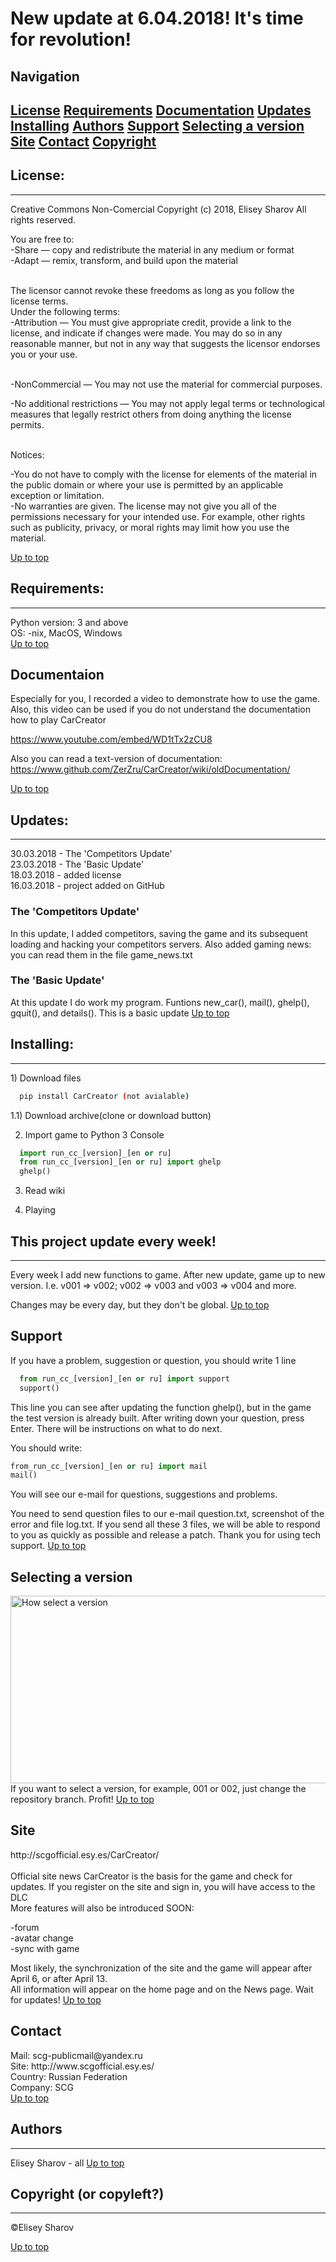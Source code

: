 <a name="top"></a>
<p style = "text-align:center;"><h1> New update at 6.04.2018! It's time for revolution! </h1></p> 

<h2> Navigation </h2>
<h2>
<a href="#license">License</a>
<a href="#requirements">Requirements</a>
<a href="#videodoc">Documentation</a>
<a href="#updates">Updates</a> 
<a href="#installing">Installing</a>
<a href="#authors">Authors</a>
<a href="#support">Support</a>
<a href="#selecting_version">Selecting a version</a>
<a href="#site">Site</a>
<a href="#contact">Contact</a>
<a href="#copyright">Copyright</a>
</h2>

<a name="license"></a>
<h2> License: </h2>
<hr>
Creative Commons Non-Comercial
Copyright (c) 2018, Elisey Sharov
All rights reserved.


You are free to: <br>
-Share — copy and redistribute the material in any medium or format <br>
-Adapt — remix, transform, and build upon the material <br> <br>

The licensor cannot revoke these freedoms as long as you follow the license terms. <br>
Under the following terms: <br>
-Attribution — You must give appropriate credit, provide a link to the license, and indicate if changes were made. You may do so in any reasonable manner, but not in any way that suggests the licensor endorses you or your use. <br> <br>

-NonCommercial — You may not use the material for commercial purposes. <br>

-No additional restrictions — You may not apply legal terms or technological measures that legally restrict others from doing anything the license permits. <br> <br>

Notices: <br>

-You do not have to comply with the license for elements of the material in the public domain or where your use is permitted by an applicable exception or limitation. <br>
-No warranties are given. The license may not give you all of the permissions necessary for your intended use. For example, other rights such as publicity, privacy, or moral rights may limit how you use the material. <br>

<a href="#top">Up to top</a>

<a name="requirements"></a>
<h2> Requirements: </h2>
<hr>
Python version: 3 and above <br>
OS: -nix, MacOS, Windows <br>
<!--PIP packages: requests, BeautifulSoup4 <br>-->
<a href="#top">Up to top</a>

<a name="videodoc"></a>
<h2> Documentaion </h2>

Especially for you, I recorded a video to demonstrate how to use the game. Also, this video can be used if you do not understand the documentation how to play CarCreator

https://www.youtube.com/embed/WD1tTx2zCU8

Also you can read a text-version of documentation: https://www.github.com/ZerZru/CarCreator/wiki/oldDocumentation/ <br>
<!--v003 need to special documentation: https://www.github.com/ZerZru/CarCreator/wiki/newDocumentation/-->
<a href="#top">Up to top</a>

<a name="updates"></a>
<h2> Updates: </h2>
<hr>
<!-- 6.04.2018 - The 'Revolution Update' -->
30.03.2018 - The 'Competitors Update' <br>
23.03.2018 - The 'Basic Update' <br>
18.03.2018 - added license <br>
16.03.2018 - project added on GitHub <br>

<!--
<h3> The 'Revolution Update' </h3>
In this gamble game update, the game is completely restarted. Check for the latest version of the user, completely redesigned management: no more code and long lines! Achievements: can you get everything? Let's see, let's see...
-->

<h3> The 'Competitors Update' </h3>
In this update, I added competitors, saving the game and its subsequent loading and hacking your competitors servers. Also added gaming news: you can read them in the file game_news.txt

<h3> The 'Basic Update' </h3>
At this update I do work my program. Funtions new_car(), mail(), ghelp(), gquit(), and details().
This is a basic update
<a href="#top">Up to top</a>

<a name="installing"></a>
<h2> Installing: </h2>
<hr>
1) Download files

```bash
  pip install CarCreator (not avialable)
```
1.1) Download archive(clone or download button)

2) Import game to Python 3 Console

```python
  import run_cc_[version]_[en or ru]
  from run_cc_[version]_[en or ru] import ghelp
  ghelp()
```
<!--
```python
  import carcreator
```
-->
3) Read wiki

4) Playing

<h2> This project update every week! </h2>
<hr>

Every week I add new functions to game. After new update, game up to new version. I.e. v001 => v002; v002 => v003 and v003 => v004 and more.

Changes may be every day, but they don't be global.
<a href="#top">Up to top</a>

<a name="support"></a>
<h2> Support </h2>
If you have a problem, suggestion or question, you should write 1 line

```python
  from run_cc_[version]_[en or ru] import support
  support()
```

<!--
```python
  support
```
-->

This line you can see after updating the function ghelp(), but in the game the test version is already built. After writing down your question, press Enter. There will be instructions on what to do next.

<!-- After writing down your question, press Enter. There will be instructions on what to do next. -->

You should write:

```python
from_run_cc_[version]_[en or ru] import mail
mail()
```
<!--
```python
  mail
```
-->

You will see our e-mail for questions, suggestions and problems.

You need to send question files to our e-mail question.txt, screenshot of the error and file log.txt. If you send all these 3 files, we will be able to respond to you as quickly as possible and release a patch. Thank you for using tech support.
<a href="#top">Up to top</a>

<a name="selecting_version"></a>
<h2> Selecting a version </h2>
<img src="https://github.com/ZerZru/CarCreator/blob/master/Images/select_version.gif" height="300" width="700px" alt="How select a version"> <br>
If you want to select a version, for example, 001 or 002, just change the repository branch. Profit! <a href="#top">Up to top</a>

<a name="site"></a>
<h2> Site </h2>
http://scgofficial.esy.es/CarCreator/ <br> <br>
Official site news CarCreator is the basis for the game and check for updates. If you register on the site and sign in, you will have access to the DLC<br>
More features will also be introduced SOON:

-forum <br>
-avatar change <br>
-sync with game <br>

Most likely, the synchronization of the site and the game will appear after April 6, or after April 13. <br>
All information will appear on the home page and on the News page. Wait for updates! <a href="#top">Up to top</a>

<a name="contact"></a>
<h2> Contact </h2>
Mail: scg-publicmail@yandex.ru <br>
Site: http://www.scgofficial.esy.es/ <br>
Country: Russian Federation <br>
Company: SCG <br>
<a href="#top">Up to top</a>

<a name="authors"></a>
<h2> Authors </h2>
<hr>

Elisey Sharov - all
<a href="#top">Up to top</a>

<a name="copyright"></a>
<h2> Copyright (or copyleft?) </h2>
<hr>
©Elisey Sharov

<a href="#top">Up to top</a>
